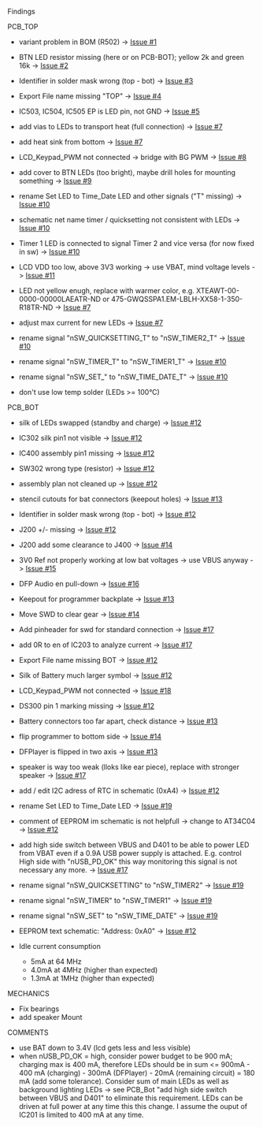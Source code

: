 Findings

PCB_TOP
- variant problem in BOM (R502) -> [Issue #1](https://github.com/mariuste/LCD_Timer_Clock/issues/1)
- BTN LED resistor missing (here or on PCB-BOT); yellow 2k and green 16k -> [Issue #2](https://github.com/mariuste/LCD_Timer_Clock/issues/2)
- Identifier in solder mask wrong (top - bot) -> [Issue #3](https://github.com/mariuste/LCD_Timer_Clock/issues/3)
- Export File name missing "TOP" -> [Issue #4](https://github.com/mariuste/LCD_Timer_Clock/issues/4)
- IC503, IC504, IC505 EP is LED pin, not GND -> [Issue #5](https://github.com/mariuste/LCD_Timer_Clock/issues/5)
- add vias to LEDs to transport heat (full connection) -> [Issue #7](https://github.com/mariuste/LCD_Timer_Clock/issues/7)
- add heat sink from bottom -> [Issue #7](https://github.com/mariuste/LCD_Timer_Clock/issues/7)
- LCD_Keypad_PWM not connected -> bridge with BG PWM -> [Issue #8](https://github.com/mariuste/LCD_Timer_Clock/issues/8)
- add cover to BTN LEDs (too bright), maybe drill holes for mounting something -> [Issue #9](https://github.com/mariuste/LCD_Timer_Clock/issues/9)
- rename Set LED to Time_Date LED and other signals ("T" missing) -> [Issue #10](https://github.com/mariuste/LCD_Timer_Clock/issues/10)
- schematic net name timer / quicksetting not consistent with LEDs -> [Issue #10](https://github.com/mariuste/LCD_Timer_Clock/issues/10)
- Timer 1 LED is connected to signal Timer 2 and vice versa (for now fixed in sw) -> [Issue #10](https://github.com/mariuste/LCD_Timer_Clock/issues/10)
- LCD VDD too low, above 3V3 working -> use VBAT, mind voltage levels -> [Issue #11](https://github.com/mariuste/LCD_Timer_Clock/issues/11)
- LED not yellow enugh, replace with warmer color, e.g. XTEAWT-00-0000-00000LAEATR-ND or 475-GWQSSPA1.EM-LBLH-XX58-1-350-R18TR-ND -> [Issue #7](https://github.com/mariuste/LCD_Timer_Clock/issues/7)
- adjust max current for new LEDs -> [Issue #7](https://github.com/mariuste/LCD_Timer_Clock/issues/7)
- rename signal "nSW_QUICKSETTING_T" to "nSW_TIMER2_T" -> [Issue #10](https://github.com/mariuste/LCD_Timer_Clock/issues/10)
- rename signal "nSW_TIMER_T" to "nSW_TIMER1_T" -> [Issue #10](https://github.com/mariuste/LCD_Timer_Clock/issues/10)
- rename signal "nSW_SET_" to "nSW_TIME_DATE_T" -> [Issue #10](https://github.com/mariuste/LCD_Timer_Clock/issues/10)

- don't use low temp solder (LEDs >= 100°C)

PCB_BOT
- silk of LEDs swapped (standby and charge) -> [Issue #12](https://github.com/mariuste/LCD_Timer_Clock/issues/12)
- IC302 silk pin1 not visible -> [Issue #12](https://github.com/mariuste/LCD_Timer_Clock/issues/12)
- IC400 assembly pin1 missing -> [Issue #12](https://github.com/mariuste/LCD_Timer_Clock/issues/12)
- SW302 wrong type (resistor) -> [Issue #12](https://github.com/mariuste/LCD_Timer_Clock/issues/12)
- assembly plan not cleaned up -> [Issue #12](https://github.com/mariuste/LCD_Timer_Clock/issues/12)
- stencil cutouts for bat connectors (keepout holes) -> [Issue #13](https://github.com/mariuste/LCD_Timer_Clock/issues/13)
- Identifier in solder mask wrong (top - bot) -> [Issue #12](https://github.com/mariuste/LCD_Timer_Clock/issues/12)
- J200 +/- missing -> [Issue #12](https://github.com/mariuste/LCD_Timer_Clock/issues/12)
- J200 add some clearance to J400 -> [Issue #14](https://github.com/mariuste/LCD_Timer_Clock/issues/14)
- 3V0 Ref not properly working at low bat voltages -> use VBUS anyway -> [Issue #15](https://github.com/mariuste/LCD_Timer_Clock/issues/15)
- DFP Audio en pull-down -> [Issue #16](https://github.com/mariuste/LCD_Timer_Clock/issues/16)
- Keepout for programmer backplate -> [Issue #13](https://github.com/mariuste/LCD_Timer_Clock/issues/13)
- Move SWD to clear gear -> [Issue #14](https://github.com/mariuste/LCD_Timer_Clock/issues/14)
- Add pinheader for swd for standard connection -> [Issue #17](https://github.com/mariuste/LCD_Timer_Clock/issues/17)
- add 0R to en of IC203 to analyze current -> [Issue #17](https://github.com/mariuste/LCD_Timer_Clock/issues/17)
- Export File name missing BOT -> [Issue #12](https://github.com/mariuste/LCD_Timer_Clock/issues/12)
- Silk of Battery much larger symbol -> [Issue #12](https://github.com/mariuste/LCD_Timer_Clock/issues/12)
- LCD_Keypad_PWM not connected -> [Issue #18](https://github.com/mariuste/LCD_Timer_Clock/issues/18)
- DS300 pin 1 marking missing -> [Issue #12](https://github.com/mariuste/LCD_Timer_Clock/issues/12)
- Battery connectors too far apart, check distance -> [Issue #13](https://github.com/mariuste/LCD_Timer_Clock/issues/13)
- flip programmer to bottom side -> [Issue #14](https://github.com/mariuste/LCD_Timer_Clock/issues/14)
- DFPlayer is flipped in two axis -> [Issue #13](https://github.com/mariuste/LCD_Timer_Clock/issues/13)
- speaker is way too weak (lloks like ear piece), replace with stronger speaker -> [Issue #17](https://github.com/mariuste/LCD_Timer_Clock/issues/17)
- add / edit I2C adress of RTC in schematic (0xA4) -> [Issue #12](https://github.com/mariuste/LCD_Timer_Clock/issues/12)
- rename Set LED to Time_Date LED  -> [Issue #19](https://github.com/mariuste/LCD_Timer_Clock/issues/19)
- comment of EEPROM im schematic is not helpfull -> change to AT34C04 -> [Issue #12](https://github.com/mariuste/LCD_Timer_Clock/issues/12)
- add high side switch between VBUS and D401 to be able to power LED from VBAT even if a 0.9A USB power supply is attached. E.g. control High side with  "nUSB_PD_OK" this way monitoring this signal is not necessary any more. -> [Issue #17](https://github.com/mariuste/LCD_Timer_Clock/issues/17)
- rename signal "nSW_QUICKSETTING" to "nSW_TIMER2" -> [Issue #19](https://github.com/mariuste/LCD_Timer_Clock/issues/19)
- rename signal "nSW_TIMER" to "nSW_TIMER1" -> [Issue #19](https://github.com/mariuste/LCD_Timer_Clock/issues/19)
- rename signal "nSW_SET" to "nSW_TIME_DATE" -> [Issue #19](https://github.com/mariuste/LCD_Timer_Clock/issues/19)
- EEPROM text schematic: "Address: 0xA0" -> [Issue #12](https://github.com/mariuste/LCD_Timer_Clock/issues/12)

- Idle current consumption
  - 5mA at 64 MHz
  - 4.0mA at 4MHz (higher than expected)
  - 1.3mA at 1MHz (higher than expected)

MECHANICS
- Fix bearings
- add speaker Mount

COMMENTS
- use BAT down to 3.4V (lcd gets less and less visible)
- when nUSB_PD_OK = high, consider power budget to be 900 mA; charging max is 400 mA, therefore LEDs should be in sum <= 900mA - 400 mA (charging) - 300mA (DFPlayer) - 20mA (remaining circuit) = 180 mA (add some tolerance). Consider sum of main LEDs as well as background lighting LEDs -> see PCB_Bot "add high side switch between VBUS and D401" to eliminate this requirement. LEDs can be driven at full power at any time this this change. I assume the ouput of IC201 is limited to 400 mA at any time.
